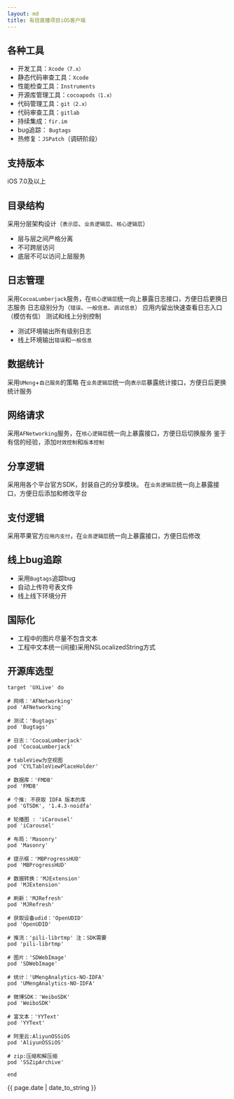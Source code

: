 ```yaml
---
layout: md
title: 有信直播项目iOS客户端
---
```


## 各种工具
* 开发工具：`Xcode（7.x）`
* 静态代码审查工具：`Xcode`
* 性能检查工具：`Instruments`
* 开源库管理工具：`cocoapods（1.x）`
* 代码管理工具：`git（2.x）`
* 代码审查工具：`gitlab`
* 持续集成：`fir.im`
* bug追踪： `Bugtags`
* 热修复：`JSPatch`（调研阶段）

## 支持版本
iOS 7.0及以上

## 目录结构
采用分层架构设计（`表示层`、`业务逻辑层`、`核心逻辑层`）

* 层与层之间严格分离
* 不可跨层访问
* 底层不可以访问上层服务

## 日志管理
采用`CocoaLumberjack`服务，在`核心逻辑层`统一向上暴露日志接口，方便日后更换日志服务
日志级别分为（`错误`、`一般信息`、`调试信息`）
应用内留出快速查看日志入口（模仿有信）
测试和线上分别控制

* 测试环境输出所有级别日志
* 线上环境输出`错误`和`一般信息`

## 数据统计
采用`UMeng`+`自己服务`的策略
在`业务逻辑层`统一向`表示层`暴露统计接口，方便日后更换统计服务

## 网络请求
采用`AFNetworking`服务，在`核心逻辑层`统一向上暴露接口，方便日后切换服务
鉴于有信的经验，添加`时效控制`和`版本控制`

## 分享逻辑
采用用各个平台官方SDK，封装自己的分享模块。
在`业务逻辑层`统一向上暴露接口，方便日后添加和修改平台

## 支付逻辑
采用苹果官方`应用内支付`，在`业务逻辑层`统一向上暴露接口，方便日后修改

## 线上bug追踪
* 采用`Bugtags`追踪bug
* 自动上传符号表文件
* 线上线下环境分开

## 国际化
* 工程中的图片尽量不包含文本
* 工程中文本统一(间接)采用NSLocalizedString方式

## 开源库选型
```
target 'UXLive' do

# 网络：'AFNetworking'
pod 'AFNetworking'

# 测试：'Bugtags'
pod 'Bugtags'

# 日志：'CocoaLumberjack'
pod 'CocoaLumberjack'

# tableView为空视图
pod 'CYLTableViewPlaceHolder'

# 数据库：'FMDB'
pod 'FMDB'

# 个推: 不获取 IDFA 版本的库
pod 'GTSDK', '1.4.3-noidfa'

# 轮播图 : 'iCarousel'
pod 'iCarousel'

# 布局：'Masonry'
pod 'Masonry'

# 提示框：'MBProgressHUD'
pod 'MBProgressHUD'

# 数据转换：'MJExtension'
pod 'MJExtension'

# 刷新：'MJRefresh'
pod 'MJRefresh'

# 获取设备udid：'OpenUDID'
pod 'OpenUDID'

# 推流：'pili-librtmp' 注：SDK需要
pod 'pili-librtmp'

# 图片：'SDWebImage'
pod 'SDWebImage'

# 统计：'UMengAnalytics-NO-IDFA'
pod 'UMengAnalytics-NO-IDFA'

# 微博SDK：'WeiboSDK'
pod 'WeiboSDK'

# 富文本：'YYText'
pod 'YYText'

# 阿里云:AliyunOSSiOS
pod 'AliyunOSSiOS'

# zip:压缩和解压缩
pod 'SSZipArchive'

end
```

{{ page.date | date_to_string }}

